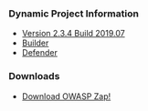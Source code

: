 ### Dynamic Project Information
* [Version 2.3.4 Build 2019.07](#)
* [Builder](#)
* [Defender](#)

### Downloads
* [Download OWASP Zap!](https://github.com/zaproxy/zaproxy/wiki/Downloads)
